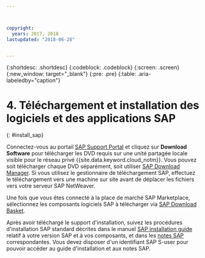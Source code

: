 ```yaml
---



copyright:
  years: 2017, 2018
lastupdated: "2018-06-28"


---
```


{:shortdesc: .shortdesc}
{:codeblock: .codeblock}
{:screen: .screen}
{:new_window: target="_blank"}
{:pre: .pre}
{:table: .aria-labeledby="caption"}

# 4. Téléchargement et installation des logiciels et des applications SAP
{: #install_sap}

Connectez-vous au portail [SAP Support Portal](https://support.sap.com/en/index.html) et cliquez sur **Download Software** pour télécharger les DVD requis sur une unité partagée locale visible pour le réseau privé {{site.data.keyword.cloud_notm}}. Vous pouvez soit télécharger chaque DVD séparément, soit utiliser [SAP Download Manager](https://support.sap.com/software/download-manager/help.html). Si vous utilisez le gestionnaire de téléchargement SAP, effectuez le téléchargement vers une machine sur site avant de déplacer les fichiers vers votre serveur SAP NetWeaver. 

Une fois que vous êtes connecté à la place de marché SAP Marketplace, sélectionnez les composants logiciels SAP à télécharger via [SAP Download Basket](https://websmp210.sap-ag.de/~sapidp/002006825000000233112001/).

Après avoir téléchargé le support d'installation, suivez les procédures d'installation SAP standard décrites dans le manuel [SAP installation guide](https://service.sap.com/instguides) relatif à votre version SAP et à vos composants, et dans les [notes SAP](https://support.sap.com/notes) correspondantes. Vous devez disposer d'un identifiant SAP S-user pour pouvoir accéder au guide d'installation et aux notes SAP.


